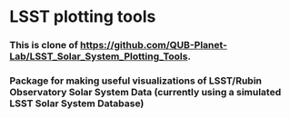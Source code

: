 # LSST plotting tools

### This is clone of https://github.com/QUB-Planet-Lab/LSST_Solar_System_Plotting_Tools. 

### Package for making useful visualizations of LSST/Rubin Observatory Solar System Data (currently using a simulated LSST Solar System Database)



